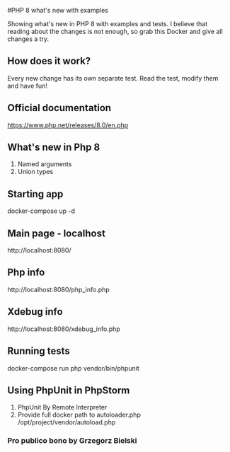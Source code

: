 #PHP 8 what's new with examples

Showing what's new in PHP 8 with examples and tests.
I believe that reading about the changes is not enough, so grab this Docker and give all changes a try.

## How does it work?
Every new change has its own separate test. Read the test, modify them and have fun!

## Official documentation
https://www.php.net/releases/8.0/en.php

## What's new in Php 8
1. Named arguments
2. Union types

## Starting app
docker-compose up -d

## Main page - localhost
http://localhost:8080/

## Php info
http://localhost:8080/php_info.php

## Xdebug info
http://localhost:8080/xdebug_info.php

## Running tests
docker-compose run php vendor/bin/phpunit

## Using PhpUnit in PhpStorm
1. PhpUnit By Remote Interpreter
2. Provide full docker path to autoloader.php /opt/project/vendor/autoload.php

### Pro publico bono by Grzegorz Bielski